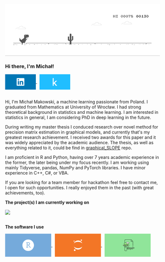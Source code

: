 <a href="https://github.com/mmaku/nn_scratch">
  <img align="center" src="https://raw.githubusercontent.com/mmaku/mmaku/master/graphics/dino.gif" />
</a>

### Hi there, I'm Michał!

<a href="https://www.linkedin.com/in/mchlmakowski/">
  <img align="center" alt="Michał Makowski | LinkedIn" width="100px" src="https://raw.githubusercontent.com/mmaku/mmaku/master/graphics/linkedin.svg" />
</a>
&nbsp
<a href="https://www.kaggle.com/mmaxon">
  <img align="center" alt="Michał M. | Kaggle" width="100px" src="https://raw.githubusercontent.com/mmaku/mmaku/master/graphics/kaggle.svg" />
</a>

<br />
<br />

Hi, I'm Michał Makowski, a machine learning passionate from Poland. I graduated from Mathematics at University of Wrocław. I had strong theoretical background in statistics and machine learning. I am interested in statistics in general, I am considering PhD in deep learning in the future.

During writing my master thesis I conduced research over novel method for precision matrix estimation in graphical models, and currently that's my greatest research achievement. I received two awards for this paper and it was widely appreciated by the academic audience. The thesis, as well as everything related to it, could be find in [graphical_SLOPE](https://github.com/mmaku/graphical_SLOPE) repo.

I am proficient in R and Python, having over 7 years academic experience in the former, the later being under my focus recently. I am working using mainly Tidyverse, pandas, NumPy and PyTorch libraries. I have minor experience in C++, C#, or VBA.

If you are looking for a team member for hackathon feel free to contact me, I open for such opportunities. I really enjoyed them in the past (with great achievements, too).

**The project(s) I am currently working on**  

<a href="https://github.com/mmaku/Kaggle_conways_game">
  <img align="center" src="https://github-readme-stats.vercel.app/api/pin/?username=mmaku&repo=nn_scratch&theme=dracula" />
</a>

<br />
<br />

**The software I use**  

<a href="https://rstudio.com/">
  <img align="center" alt="RStudio" width="150px" src="https://raw.githubusercontent.com/mmaku/mmaku/master/graphics/rstudio.svg" />
</a>
&nbsp
<a href="https://jupyter.org/">
  <img align="center" alt="Jupyter" width="150px" src="https://raw.githubusercontent.com/mmaku/mmaku/master/graphics/jupyter.svg" />
</a>
&nbsp
<a href="https://notepad-plus-plus.org/">
  <img align="center" alt="Notepad++" width="150px" src="https://raw.githubusercontent.com/mmaku/mmaku/master/graphics/npp.svg" />
</a>

